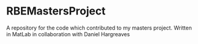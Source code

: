 # RBEMastersProject
A repository for the code which contributed to my masters project. Written in MatLab in collaboration with Daniel Hargreaves
